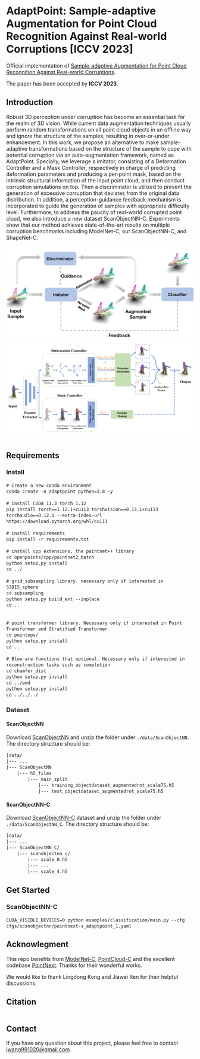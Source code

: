 # AdaptPoint: Sample-adaptive Augmentation for Point Cloud Recognition Against Real-world Corruptions [ICCV 2023]
Official implementation of [Sample-adaptive Augmentation for Point Cloud Recognition Against Real-world Corruptions]().

The paper has been accepted by **ICCV 2023**.

## Introduction
Robust 3D perception under corruption has become an essential task for the realm of 3D vision. While current data augmentation techniques usually perform random transformations on all point cloud objects in an offline way and ignore the structure of the samples, resulting in over-or-under enhancement. In this work, we propose an alternative to make sample-adaptive transformations based on the structure of the sample to cope with potential corruption via an auto-augmentation framework, named as AdaptPoint.  Specially, we leverage a  imitator, consisting of a Deformation Controller and a Mask Controller, respectively in charge of predicting deformation parameters and producing a per-point mask, based on the intrinsic structural information of the input point cloud, and then conduct corruption simulations on top. Then a discriminator is utilized to prevent the generation of excessive corruption that deviates from the original data distribution. In addition, a perception-guidance feedback mechanism is incorporated to guide the generation of samples with appropriate difficulty level. Furthermore, to address the paucity of real-world corrupted point cloud, we also introduce a new dataset ScanObjectNN-C. Experiments show that our method achieves state-of-the-art results on multiple corruption benchmarks including ModelNet-C, our ScanObjectNN-C, and ShapeNet-C.

<div align="center">
  <img src="./figs/pipeline.png"/>
</div>

<div align="center">
  <img src="./figs/augmentor.png"/>
</div>


## Requirements

### Install 
```
# Create a new conda environment
conda create -n adaptpoint python=3.8 -y

# install CUDA 11.3 torch 1.12
pip install torch==1.12.1+cu113 torchvision==0.13.1+cu113 torchaudio==0.12.1 --extra-index-url https://download.pytorch.org/whl/cu113

# install requirements
pip install -r requirements.txt

# install cpp extensions, the pointnet++ library
cd openpoints/cpp/pointnet2_batch
python setup.py install
cd ../

# grid_subsampling library. necessary only if interested in S3DIS_sphere
cd subsampling
python setup.py build_ext --inplace
cd ..


# point transformer library. Necessary only if interested in Point Transformer and Stratified Transformer
cd pointops/
python setup.py install
cd ..

# Blow are functions that optional. Necessary only if interested in reconstruction tasks such as completion
cd chamfer_dist
python setup.py install
cd ../emd
python setup.py install
cd ../../../
```

### Dataset
#### ScanObjectNN
Download [ScanObjectNN](https://drive.google.com/uc?id=1iM3mhMJ_N0x5pytcP831l3ZFwbLmbwzi) and unzip the folder under ```./data/ScanObjectNN```.
The directory structure should be:
```
|data/
|--- ...
|--- ScanObjectNN
    |--- h5_files
        |--- main_split
            |--- training_objectdataset_augmentedrot_scale75.h5
            |--- test_objectdataset_augmentedrot_scale75.h5
```
#### ScanObjectNN-C
Download [ScanObjectNN-C](https://drive.google.com/drive/folders/1CD_jOlXUqx_out7xoph_Ymz7EaHgElLW?usp=sharing) dataset and unzip the folder under `./data/ScanObjectNN_C`. The directory structure should be:
```
│data/
|--- ...
|--- ScanObjectNN_C/
    |--- scanobjectnn_c/
        |--- scale_0.h5
        |--- ...
        |--- scale_4.h5
```
## Get Started
### ScanObjectNN-C

```
CUDA_VISIBLE_DEVICES=0 python examples/classification/main.py --cfg cfgs/scanobjectnn/pointnext-s_adaptpoint_1.yaml
```

## Acknowlegment
This repo benefits from [ModelNet-C](https://github.com/jiawei-ren/ModelNet-C), [PointCloud-C](https://github.com/ldkong1205/PointCloud-C) and the excellent codebase [PointNext](https://github.com/guochengqian/PointNeXt). Thanks for their wonderful works. 

We would like to thank Lingdong Kong and Jiawei Ren for their helpful discussions.


## Citation
```bash

```

## Contact
If you have any question about this project, please feel free to contact jwang991020@gmail.com.
